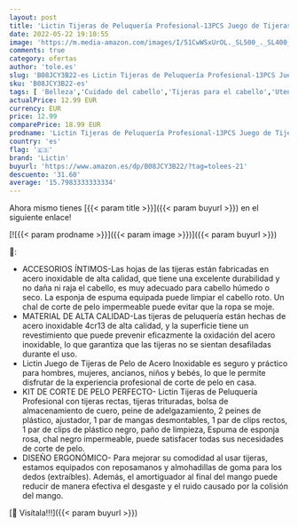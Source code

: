 ```yaml
---
layout: post
title: 'Lictin Tijeras de Peluquería Profesional-13PCS Juego de Tijeras de Pelo de Acero Inoxidable con Capa de Barbero  Peine  Clip y Bolsa de Almacenamiento para Hogar  Eluquería  Salón'
date: 2022-05-22 19:10:55
image: 'https://m.media-amazon.com/images/I/51CwWSxUrOL._SL500_._SL400_.jpg'
comments: true
category: ofertas
author: 'tole.es'
slug: 'B08JCY3B22-es Lictin Tijeras de Peluquería Profesional-13PCS Juego de...'
sku: 'B08JCY3B22-es'
tags: [ 'Belleza','Cuidado del cabello','Tijeras para el cabello','Utensilios para corte de pelo','lictin','tijeras','🇪🇸', ]
actualPrice: 12.99 EUR
currency: EUR
price: 12.99
comparePrice: 18.99 EUR
prodname: 'Lictin Tijeras de Peluquería Profesional-13PCS Juego de Tijeras de Pelo de Acero Inoxidable con Capa de Barbero  Peine  Clip y Bolsa de Almacenamiento para Hogar  Eluquería  Salón'
country: 'es'
flag: '🇪🇸'
brand: 'Lictin'
buyurl: 'https://www.amazon.es/dp/B08JCY3B22/?tag=tolees-21'
descuento: '31.60'
average: '15.7983333333334'
---
```


Ahora mismo tienes [{{< param title >}}]({{< param buyurl >}}) en el siguiente enlace!

[![{{< param prodname >}}]({{< param image >}})]({{< param buyurl >}})

🔎:

- ACCESORIOS ÍNTIMOS-Las hojas de las tijeras están fabricadas en acero inoxidable de alta calidad, que tiene una excelente durabilidad y no daña ni raja el cabello, es muy adecuado para cabello húmedo o seco. La esponja de espuma equipada puede limpiar el cabello roto. Un chal de corte de pelo impermeable puede evitar que la ropa se moje.
- MATERIAL DE ALTA CALIDAD-Las tijeras de peluquería están hechas de acero inoxidable 4cr13 de alta calidad, y la superficie tiene un revestimiento que puede prevenir eficazmente la oxidación del acero inoxidable, lo que garantiza que las tijeras no se sientan desafiladas durante el uso.
- Lictin Juego de Tijeras de Pelo de Acero Inoxidable es seguro y práctico para hombres, mujeres, ancianos, niños y bebés, lo que le permite disfrutar de la experiencia profesional de corte de pelo en casa.
- KIT DE CORTE DE PELO PERFECTO- Lictin Tijeras de Peluquería Profesional con tijeras rectas, tijeras trituradas, bolsa de almacenamiento de cuero, peine de adelgazamiento, 2 peines de plástico, ajustador, 1 par de mangas desmontables, 1 par de clips rectos, 1 par de clips de plástico negro, paño de limpieza, Espuma de esponja rosa, chal negro impermeable, puede satisfacer todas sus necesidades de corte de pelo.
- DISEÑO ERGONÓMICO- Para mejorar su comodidad al usar tijeras, estamos equipados con reposamanos y almohadillas de goma para los dedos (extraíbles). Además, el amortiguador al final del mango puede reducir de manera efectiva el desgaste y el ruido causado por la colisión del mango.

[🛒 Visítala!!!]({{< param buyurl >}})
